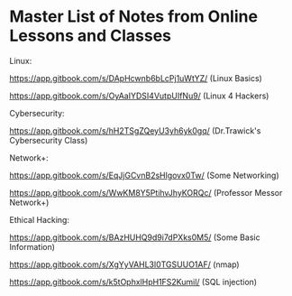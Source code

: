 # Master List of Notes from Online Lessons and Classes 

Linux: 

https://app.gitbook.com/s/DApHcwnb6bLcPj1uWtYZ/ (Linux Basics)

https://app.gitbook.com/s/OyAaIYDSI4VutpUIfNu9/ (Linux 4 Hackers)

Cybersecurity: 

https://app.gitbook.com/s/hH2TSgZQeyU3yh6yk0gq/ (Dr.Trawick's Cybersecurity Class)

Network+:

https://app.gitbook.com/s/EqJjGCvnB2sHlgovx0Tw/ (Some Networking)

https://app.gitbook.com/s/WwKM8Y5PtihvJhyKORQc/ (Professor Messor Network+)

Ethical Hacking:

https://app.gitbook.com/s/BAzHUHQ9d9i7dPXks0M5/ (Some Basic Information)

https://app.gitbook.com/s/XgYyVAHL3l0TGSUUO1AF/ (nmap)

https://app.gitbook.com/s/k5tOphxlHpH1FS2Kumil/ (SQL injection)
